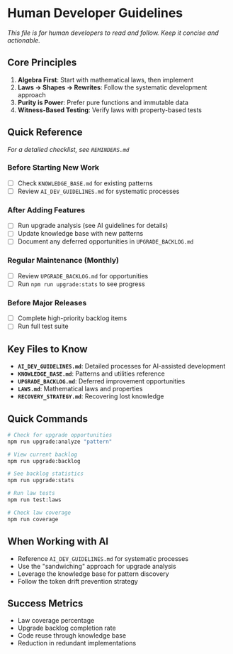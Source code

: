# Human Developer Guidelines

*This file is for human developers to read and follow. Keep it concise and actionable.*

## Core Principles

1. **Algebra First**: Start with mathematical laws, then implement
2. **Laws → Shapes → Rewrites**: Follow the systematic development approach
3. **Purity is Power**: Prefer pure functions and immutable data
4. **Witness-Based Testing**: Verify laws with property-based tests

## Quick Reference

*For a detailed checklist, see `REMINDERS.md`*

### Before Starting New Work
- [ ] Check `KNOWLEDGE_BASE.md` for existing patterns
- [ ] Review `AI_DEV_GUIDELINES.md` for systematic processes

### After Adding Features
- [ ] Run upgrade analysis (see AI guidelines for details)
- [ ] Update knowledge base with new patterns
- [ ] Document any deferred opportunities in `UPGRADE_BACKLOG.md`

### Regular Maintenance (Monthly)
- [ ] Review `UPGRADE_BACKLOG.md` for opportunities
- [ ] Run `npm run upgrade:stats` to see progress

### Before Major Releases
- [ ] Complete high-priority backlog items
- [ ] Run full test suite

## Key Files to Know

- **`AI_DEV_GUIDELINES.md`**: Detailed processes for AI-assisted development
- **`KNOWLEDGE_BASE.md`**: Patterns and utilities reference
- **`UPGRADE_BACKLOG.md`**: Deferred improvement opportunities
- **`LAWS.md`**: Mathematical laws and properties
- **`RECOVERY_STRATEGY.md`**: Recovering lost knowledge

## Quick Commands

```bash
# Check for upgrade opportunities
npm run upgrade:analyze "pattern"

# View current backlog
npm run upgrade:backlog

# See backlog statistics
npm run upgrade:stats

# Run law tests
npm run test:laws

# Check law coverage
npm run coverage
```

## When Working with AI

- Reference `AI_DEV_GUIDELINES.md` for systematic processes
- Use the "sandwiching" approach for upgrade analysis
- Leverage the knowledge base for pattern discovery
- Follow the token drift prevention strategy

## Success Metrics

- Law coverage percentage
- Upgrade backlog completion rate
- Code reuse through knowledge base
- Reduction in redundant implementations
